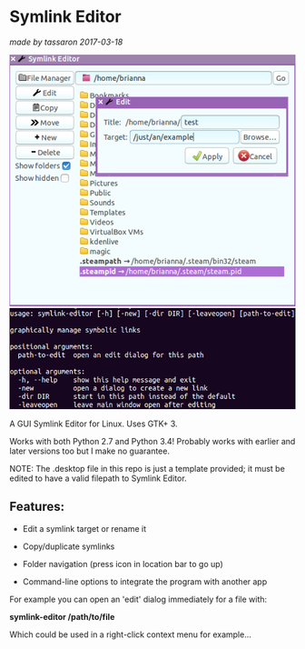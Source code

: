 Symlink Editor
==============
*made by tassaron 2017-03-18*

![Screenshot](/screenshot.png?raw=true)
![Screenshot](/screenshot2.png?raw=true)

A GUI Symlink Editor for Linux. Uses GTK+ 3.

Works with both Python 2.7 and Python 3.4! Probably works with earlier and later versions too but I make no guarantee.

NOTE: The .desktop file in this repo is just a template provided; it must be edited to have a valid filepath to Symlink Editor.


Features:
--------------

- Edit a symlink target or rename it

- Copy/duplicate symlinks

- Folder navigation (press icon in location bar to go up)

- Command-line options to integrate the program with another app


For example you can open an 'edit' dialog immediately for a file with:

**symlink-editor /path/to/file**

Which could be used in a right-click context menu for example...

